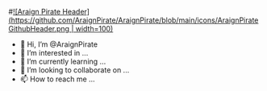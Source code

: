 #[![Araign Pirate Header](https://github.com/AraignPirate/AraignPirate/blob/main/icons/AraignPirateGithubHeader.png | width=100)](https://araignpirate.herokuapp.com)

- 👋 Hi, I’m @AraignPirate
- 👀 I’m interested in ...
- 🌱 I’m currently learning ...
- 💞️ I’m looking to collaborate on ...
- 📫 How to reach me ...

<!---
AraignPirate/AraignPirate is a ✨ special ✨ repository because its `README.md` (this file) appears on your GitHub profile.
You can click the Preview link to take a look at your changes.
--->
